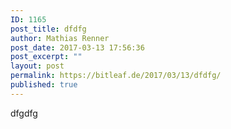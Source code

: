 ```yaml
---
ID: 1165
post_title: dfdfg
author: Mathias Renner
post_date: 2017-03-13 17:56:36
post_excerpt: ""
layout: post
permalink: https://bitleaf.de/2017/03/13/dfdfg/
published: true
---
```

dfgdfg